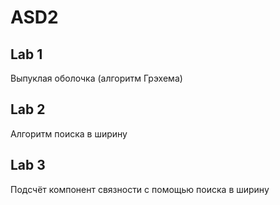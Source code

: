 # ASD2
## Lab 1
Выпуклая оболочка (алгоритм Грэхема)
## Lab 2
Алгоритм поиска в ширину
## Lab 3
Подсчёт компонент связности с помощью поиска в ширину
